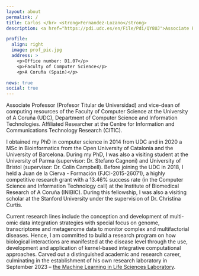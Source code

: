 ```yaml
---
layout: about
permalink: /
title: Carlos </br> <strong>Fernandez-Lozano</strong>
description: <a href="https://pdi.udc.es/en/File/Pdi/QY8UJ">Associate Professor</a>.  Universidade da Coruña (UDC)

profile:
  align: right
  image: prof_pic.jpg
  address: >
    <p>Office number: D1.07</p>
    <p>Faculty of Computer Science</p>
    <p>A Coruña (Spain)</p>

news: true
social: true
---
```


Associate Professor (Profesor Titular de Universidad) and vice-dean of computing resources of the Faculty of Computer Science at the 
University of A Coruña (UDC), Department of Computer Science and Information Technologies. Affiliated Researcher at the Centre for Information and Communications Technology Research (CITIC). 

I obtained my PhD in computer science in 2014 
from UDC and in 2020 a MSc in Bioinformatics from the Open University of Catalonia and the University 
of Barcelona. During my PhD, I was also a visiting student at the University of Parma 
(supervisor: Dr. Stefano Cagnoni) and University of Bristol (supervisor: Dr. Colin Campbell). 
Before joining the UDC in 2018, I held a Juan de la Cierva - Formación (FJCI-2015-26071), a highly 
competitive research grant with a 13.46% success rate (in the Computer Science and Information 
Technology call) at the Institute of Biomedical Research of A Coruña (INIBIC). During this fellowship, I was 
also a visiting scholar at the Stanford University under the supervision of Dr. Christina Curtis. 

Current research lines include the conception and development of multi-omic data integration strategies with special focus on genome, 
transcriptome and metagenome data to monitor complex and multifactorial diseases. Hence, I am committed to 
build a research program on how biological interactions are manifested at the disease level through the use, development 
and application of kernel-based integrative computational approaches. Carved out a distinguished academic and research career, culminating in the establishment of his own research laboratory in September 2023 –
[the Machine Learning in Life Sciences Laboratory](https://mall-lab.citic.udc.es).
